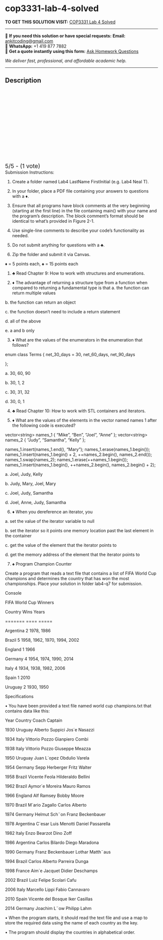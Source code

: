 # cop3331-lab-4-solved
**TO GET THIS SOLUTION VISIT:** [COP3331 Lab 4 Solved](https://www.ankitcodinghub.com/product/cop3331lab4-solved-2/)


---

📩 **If you need this solution or have special requests:** **Email:** ankitcoding@gmail.com  
📱 **WhatsApp:** +1 419 877 7882  
📄 **Get a quote instantly using this form:** [Ask Homework Questions](https://www.ankitcodinghub.com/services/ask-homework-questions/)

*We deliver fast, professional, and affordable academic help.*

---

<h2>Description</h2>



<div class="kk-star-ratings kksr-auto kksr-align-center kksr-valign-top" data-payload="{&quot;align&quot;:&quot;center&quot;,&quot;id&quot;:&quot;112739&quot;,&quot;slug&quot;:&quot;default&quot;,&quot;valign&quot;:&quot;top&quot;,&quot;ignore&quot;:&quot;&quot;,&quot;reference&quot;:&quot;auto&quot;,&quot;class&quot;:&quot;&quot;,&quot;count&quot;:&quot;1&quot;,&quot;legendonly&quot;:&quot;&quot;,&quot;readonly&quot;:&quot;&quot;,&quot;score&quot;:&quot;5&quot;,&quot;starsonly&quot;:&quot;&quot;,&quot;best&quot;:&quot;5&quot;,&quot;gap&quot;:&quot;4&quot;,&quot;greet&quot;:&quot;Rate this product&quot;,&quot;legend&quot;:&quot;5\/5 - (1 vote)&quot;,&quot;size&quot;:&quot;24&quot;,&quot;title&quot;:&quot;COP3331 Lab 4 Solved&quot;,&quot;width&quot;:&quot;138&quot;,&quot;_legend&quot;:&quot;{score}\/{best} - ({count} {votes})&quot;,&quot;font_factor&quot;:&quot;1.25&quot;}">

<div class="kksr-stars">

<div class="kksr-stars-inactive">
            <div class="kksr-star" data-star="1" style="padding-right: 4px">


<div class="kksr-icon" style="width: 24px; height: 24px;"></div>
        </div>
            <div class="kksr-star" data-star="2" style="padding-right: 4px">


<div class="kksr-icon" style="width: 24px; height: 24px;"></div>
        </div>
            <div class="kksr-star" data-star="3" style="padding-right: 4px">


<div class="kksr-icon" style="width: 24px; height: 24px;"></div>
        </div>
            <div class="kksr-star" data-star="4" style="padding-right: 4px">


<div class="kksr-icon" style="width: 24px; height: 24px;"></div>
        </div>
            <div class="kksr-star" data-star="5" style="padding-right: 4px">


<div class="kksr-icon" style="width: 24px; height: 24px;"></div>
        </div>
    </div>

<div class="kksr-stars-active" style="width: 138px;">
            <div class="kksr-star" style="padding-right: 4px">


<div class="kksr-icon" style="width: 24px; height: 24px;"></div>
        </div>
            <div class="kksr-star" style="padding-right: 4px">


<div class="kksr-icon" style="width: 24px; height: 24px;"></div>
        </div>
            <div class="kksr-star" style="padding-right: 4px">


<div class="kksr-icon" style="width: 24px; height: 24px;"></div>
        </div>
            <div class="kksr-star" style="padding-right: 4px">


<div class="kksr-icon" style="width: 24px; height: 24px;"></div>
        </div>
            <div class="kksr-star" style="padding-right: 4px">


<div class="kksr-icon" style="width: 24px; height: 24px;"></div>
        </div>
    </div>
</div>


<div class="kksr-legend" style="font-size: 19.2px;">
            5/5 - (1 vote)    </div>
    </div>
Submission Instructions:

1. Create a folder named Lab4 LastName FirstInitial (e.g. Lab4 Neal T).

2. In your folder, place a PDF file containing your answers to questions with a ♦.

4. Ensure that all programs have block comments at the very beginning (starting at the first line) in the file containing main() with your name and the program’s description. The block comment’s format should be identical to what’s provided in Figure 2-1.

5. Use single-line comments to describe your code’s functionality as needed.

6. Do not submit anything for questions with a ♣.

7. Zip the folder and submit it via Canvas.

♦ = 5 points each, ♠ = 15 points each

1. ♣ Read Chapter 9: How to work with structures and enumerations.

2. ♦ The advantage of returning a structure type from a function when compared to returning a fundamental type is that a. the function can return multiple values

b. the function can return an object

c. the function doesn’t need to include a return statement

d. all of the above

e. a and b only

3. ♦ What are the values of the enumerators in the enumeration that follows?

enum class Terms { net_30_days = 30, net_60_days, net_90_days

};

a. 30, 60, 90

b. 30, 1, 2

c. 30, 31, 32

d. 30, 0, 1

4. ♣ Read Chapter 10: How to work with STL containers and iterators.

5. ♦ What are the values of the elements in the vector named names 1 after the following code is executed?

vector&lt;string&gt; names_1 { “Mike”, “Ben”, “Joel”, “Anne” }; vector&lt;string&gt; names_2 { “Judy”, “Samantha”, “Kelly” };

names_1.insert(names_1.end(), “Mary”); names_1.erase(names_1.begin()); names_1.insert(names_1.begin() + 2, ++names_2.begin(), names_2.end()); names_1.swap(names_2); names_1.erase(++names_1.begin()); names_1.insert(names_1.begin(), ++names_2.begin(), names_2.begin() + 2);

a. Joel, Judy, Kelly

b. Judy, Mary, Joel, Mary

c. Joel, Judy, Samantha

d. Joel, Anne, Judy, Samantha

6. ♦ When you dereference an iterator, you

a. set the value of the iterator variable to null

b. set the iterator so it points one memory location past the last element in the container

c. get the value of the element that the iterator points to

d. get the memory address of the element that the iterator points to

7. ♠ Program Champion Counter

Create a program that reads a text file that contains a list of FIFA World Cup champions and determines the country that has won the most championships. Place your solution in folder lab4-q7 for submission.

Console

FIFA World Cup Winners

Country Wins Years

======= ==== =====

Argentina 2 1978, 1986

Brazil 5 1958, 1962, 1970, 1994, 2002

England 1 1966

Germany 4 1954, 1974, 1990, 2014

Italy 4 1934, 1938, 1982, 2006

Spain 1 2010

Uruguay 2 1930, 1950

Specifications

• You have been provided a text file named world cup champions.txt that contains data like this:

Year Country Coach Captain

1930 Uruguay Alberto Suppici Jos´e Nasazzi

1934 Italy Vittorio Pozzo Gianpiero Combi

1938 Italy Vittorio Pozzo Giuseppe Meazza

1950 Uruguay Juan L´opez Obdulio Varela

1954 Germany Sepp Herberger Fritz Walter

1958 Brazil Vicente Feola Hilderaldo Bellini

1962 Brazil Aymor´e Moreira Mauro Ramos

1966 England Alf Ramsey Bobby Moore

1970 Brazil M´ario Zagallo Carlos Alberto

1974 Germany Helmut Sch¨on Franz Beckenbauer

1978 Argentina C´esar Luis Menotti Daniel Passarella

1982 Italy Enzo Bearzot Dino Zoff

1986 Argentina Carlos Bilardo Diego Maradona

1990 Germany Franz Beckenbauer Lothar Matth¨aus

1994 Brazil Carlos Alberto Parreira Dunga

1998 France Aim´e Jacquet Didier Deschamps

2002 Brazil Luiz Felipe Scolari Cafu

2006 Italy Marcello Lippi Fabio Cannavaro

2010 Spain Vicente del Bosque Iker Casillas

2014 Germany Joachim L¨ow Philipp Lahm

• When the program starts, it should read the text file and use a map to store the required data using the name of each country as the key.

• The program should display the countries in alphabetical order.
